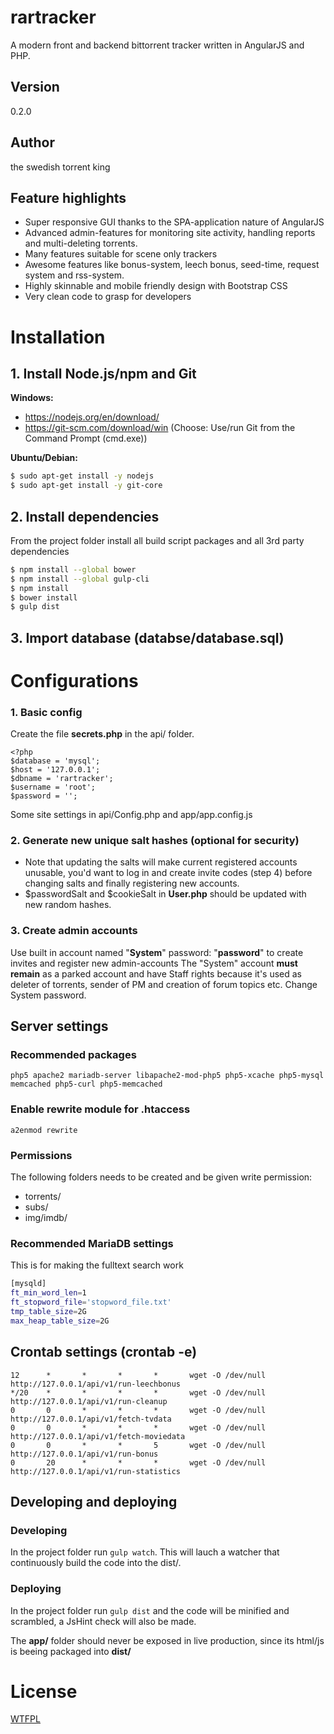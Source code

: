 # rartracker
A modern front and backend bittorrent tracker written in AngularJS and PHP.
## Version
0.2.0
## Author
the swedish torrent king
## Feature highlights
* Super responsive GUI thanks to the SPA-application nature of AngularJS
* Advanced admin-features for monitoring site activity, handling reports and multi-deleting torrents.
* Many features suitable for scene only trackers
* Awesome features like bonus-system, leech bonus, seed-time, request system and rss-system.
* Highly skinnable and mobile friendly design with Bootstrap CSS
* Very clean code to grasp for developers

# Installation
## 1. Install Node.js/npm and Git

**Windows:**
* https://nodejs.org/en/download/
* https://git-scm.com/download/win (Choose: Use/run Git from the Command Prompt (cmd.exe))

**Ubuntu/Debian:**
```sh
$ sudo apt-get install -y nodejs
$ sudo apt-get install -y git-core
```

## 2. Install dependencies
From the project folder install all build script packages and all 3rd party dependencies
```sh
$ npm install --global bower
$ npm install --global gulp-cli
$ npm install
$ bower install
$ gulp dist
```
## 3. Import database (databse/database.sql)

# Configurations

### 1. Basic config
Create the file **secrets.php** in the api/ folder.
````
<?php
$database = 'mysql';
$host = '127.0.0.1';
$dbname = 'rartracker';
$username = 'root';
$password = '';
````

Some site settings in api/Config.php and app/app.config.js
### 2. Generate new unique salt hashes (optional for security)
* Note that updating the salts will make current registered accounts unusable, you'd want to log in and create invite codes (step 4) before changing salts and finally registering new accounts.
* $passwordSalt and $cookieSalt in **User.php** should be updated with new random hashes.

### 3. Create admin accounts
Use built in account named "**System**" password: "**password**" to create invites and register new admin-accounts
The "System" account **must remain** as a parked account and have Staff rights because it's used as deleter of torrents, sender of PM and creation of forum topics etc. Change System password.

## Server settings
### Recommended packages
``php5 apache2 mariadb-server libapache2-mod-php5 php5-xcache php5-mysql memcached php5-curl php5-memcached``
### Enable rewrite module for .htaccess
``a2enmod rewrite``
### Permissions
The following folders needs to be created and be given write permission:

* torrents/
* subs/
* img/imdb/

### Recommended MariaDB settings
This is for making the fulltext search work
```sh
[mysqld]
ft_min_word_len=1
ft_stopword_file='stopword_file.txt'
tmp_table_size=2G
max_heap_table_size=2G
```

## Crontab settings (crontab -e)
````
12      *       *       *       *       wget -O /dev/null http://127.0.0.1/api/v1/run-leechbonus
*/20    *       *       *       *       wget -O /dev/null http://127.0.0.1/api/v1/run-cleanup
0       0       *       *       *       wget -O /dev/null http://127.0.0.1/api/v1/fetch-tvdata
0       0       *       *       *       wget -O /dev/null http://127.0.0.1/api/v1/fetch-moviedata
0       0       *       *       5       wget -O /dev/null http://127.0.0.1/api/v1/run-bonus
0       20      *       *       *       wget -O /dev/null http://127.0.0.1/api/v1/run-statistics
````

## Developing and deploying
### Developing
In the project folder run ``gulp watch``. This will lauch a watcher that continuously build the code into the dist/.
### Deploying
In the project folder run ``gulp dist`` and the code will be minified and scrambled, a JsHint check will also be made.

The **app/** folder should never be exposed in live production, since its html/js is beeing packaged into **dist/**

# License
[WTFPL]

[//]: #
[WTFPL]: <http://www.wtfpl.net/>
